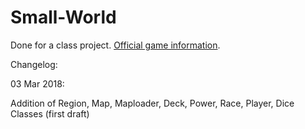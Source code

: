# Small-World

Done for a class project. <a href="https://www.daysofwonder.com/smallworld/en/">Official game information</a>.

Changelog:

03 Mar 2018:

  Addition of Region, Map, Maploader, Deck, Power, Race, Player, Dice Classes (first draft)
